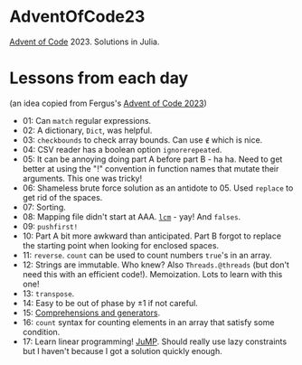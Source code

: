 # AdventOfCode23

[Advent of Code](https://adventofcode.com) 2023. Solutions in Julia.

# Lessons from each day

(an idea copied from Fergus's [Advent of Code 2023](https://github.com/fjebaker/advent-of-code-2023))

- 01: Can `match` regular expressions.
- 02: A dictionary, `Dict`, was helpful.
- 03: `checkbounds` to check array bounds. Can use `∉` which is nice.
- 04: CSV reader has a boolean option `ignorerepeated`.
- 05: It can be annoying doing part A before part B - ha ha. Need to get better at using the "!" convention in function names that mutate their arguments. This one was tricky!
- 06: Shameless brute force solution as an antidote to 05. Used `replace` to get rid of the spaces.
- 07: Sorting.
- 08: Mapping file didn't start at AAA. [`lcm`](https://docs.julialang.org/en/v1/base/math/#Base.lcm) - yay! And `falses`.
- 09: `pushfirst!`
- 10: Part A bit more awkward than anticipated. Part B forgot to replace the starting point when looking for enclosed spaces.
- 11: `reverse`. `count` can be used to count numbers `true`'s in an array.
- 12: Strings are immutable. Who knew? Also `Threads.@threads` (but don't need this with an efficient code!). Memoization. Lots to learn with this one!
- 13: `transpose`.
- 14: Easy to be out of phase by ±1 if not careful.
- 15: [Comprehensions and generators](https://docs.julialang.org/en/v1/manual/arrays/#man-comprehensions).
- 16: `count` syntax for counting elements in an array that satisfy some condition.
- 17: Learn linear programming! [JuMP](https://jump.dev/JuMP.jl/stable/). Should really use lazy constraints but I haven't because I got a solution quickly enough.

